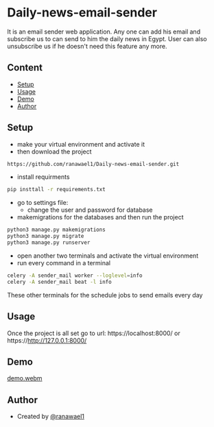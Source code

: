 # Daily-news-email-sender
It is an email sender web application. Any one can add his email and subscribe us to can send to him the daily news in Egypt. User can also unsubscribe us if he doesn't need this feature any more.

## Content
* [Setup](#setup)
* [Usage](#usage)
* [Demo](#demo)
* [Author](#author)

## Setup
- make your virtual environment and activate it
- then download the project
```bash
https://github.com/ranawael1/Daily-news-email-sender.git
```
- install requirments 
```bash
pip insttall -r requirements.txt
```
- go to settings file: 
    - change the user and password for database
- makemigrations for the databases and then run the project
```bash
python3 manage.py makemigrations 
python3 manage.py migrate 
python3 manage.py runserver
```
- open another two terminals and activate the virtual environment
- run every command in a terminal 
```bash
celery -A sender_mail worker --loglevel=info
celery -A sender_mail beat -l info
```
These other terminals for the schedule jobs to send emails every day


## Usage
Once the project is all set go to url: https://localhost:8000/ or https://http://127.0.0.1:8000/



## Demo
[demo.webm](https://user-images.githubusercontent.com/42323978/205368650-0c1deeec-74ee-40cb-bb3c-24c45716cdae.webm)


## Author

- Created by 
  [@ranawael1](https://github.com/ranawael1)

